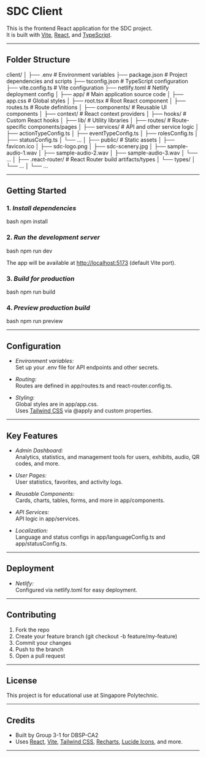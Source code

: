 # SDC Client

This is the frontend React application for the SDC project.  
It is built with [Vite](https://vitejs.dev/), [React](https://react.dev/), and
[TypeScript](https://www.typescriptlang.org/).

---

## Folder Structure

client/ │ ├── .env # Environment variables ├── package.json # Project
dependencies and scripts ├── tsconfig.json # TypeScript configuration ├──
vite.config.ts # Vite configuration ├── netlify.toml # Netlify deployment config
│ ├── app/ # Main application source code │ ├── app.css # Global styles │ ├──
root.tsx # Root React component │ ├── routes.ts # Route definitions │ ├──
components/ # Reusable UI components │ ├── context/ # React context providers │
├── hooks/ # Custom React hooks │ ├── lib/ # Utility libraries │ ├── routes/ #
Route-specific components/pages │ ├── services/ # API and other service logic │
├── actionTypeConfig.ts │ ├── eventTypeConfig.ts │ ├── rolesConfig.ts │ ├──
statusConfig.ts │ └── ... │ ├── public/ # Static assets │ ├── favicon.ico │ ├──
sdc-logo.png │ ├── sdc-scenery.jpg │ ├── sample-audio-1.wav │ ├──
sample-audio-2.wav │ ├── sample-audio-3.wav │ └── ... │ ├── .react-router/ #
React Router build artifacts/types │ └── types/ │ └── ... │ └── ...

---

## Getting Started

### 1. _Install dependencies_

bash npm install

### 2. _Run the development server_

bash npm run dev

The app will be available at [http://localhost:5173](http://localhost:5173)
(default Vite port).

### 3. _Build for production_

bash npm run build

### 4. _Preview production build_

bash npm run preview

---

## Configuration

- _Environment variables:_  
  Set up your .env file for API endpoints and other secrets.

- _Routing:_  
  Routes are defined in app/routes.ts and react-router.config.ts.

- _Styling:_  
  Global styles are in app/app.css.  
  Uses [Tailwind CSS](https://tailwindcss.com/) via @apply and custom
  properties.

---

## Key Features

- _Admin Dashboard:_  
  Analytics, statistics, and management tools for users, exhibits, audio, QR
  codes, and more.

- _User Pages:_  
  User statistics, favorites, and activity logs.

- _Reusable Components:_  
  Cards, charts, tables, forms, and more in app/components.

- _API Services:_  
  API logic in app/services.

- _Localization:_  
  Language and status configs in app/languageConfig.ts and app/statusConfig.ts.

---

## Deployment

- _Netlify:_  
  Configured via netlify.toml for easy deployment.

---

## Contributing

1. Fork the repo
2. Create your feature branch (git checkout -b feature/my-feature)
3. Commit your changes
4. Push to the branch
5. Open a pull request

---

## License

This project is for educational use at Singapore Polytechnic.

---

## Credits

- Built by Group 3-1 for DBSP-CA2
- Uses [React](https://react.dev/), [Vite](https://vitejs.dev/),
  [Tailwind CSS](https://tailwindcss.com/), [Recharts](https://recharts.org/),
  [Lucide Icons](https://lucide.dev/), and more.

---
